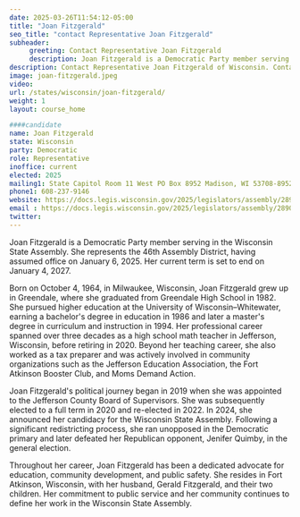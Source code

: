 ```yaml
---
date: 2025-03-26T11:54:12-05:00
title: "Joan Fitzgerald"
seo_title: "contact Representative Joan Fitzgerald"
subheader:
     greeting: Contact Representative Joan Fitzgerald
     description: Joan Fitzgerald is a Democratic Party member serving in the Wisconsin State Assembly. She represents the 46th Assembly District, having assumed office on January 6, 2025. Her current term is set to end on January 4, 2027.
description: Contact Representative Joan Fitzgerald of Wisconsin. Contact information for Joan Fitzgerald includes email address, phone number, and mailing address.
image: joan-fitzgerald.jpeg
video:
url: /states/wisconsin/joan-fitzgerald/
weight: 1
layout: course_home

####candidate
name: Joan Fitzgerald
state: Wisconsin
party: Democratic
role: Representative
inoffice: current
elected: 2025
mailing1: State Capitol Room 11 West PO Box 8952 Madison, WI 53708-8952
phone1: 608-237-9146
website: https://docs.legis.wisconsin.gov/2025/legislators/assembly/2890/
email : https://docs.legis.wisconsin.gov/2025/legislators/assembly/2890/
twitter: 
---
```

Joan Fitzgerald is a Democratic Party member serving in the Wisconsin State Assembly. She represents the 46th Assembly District, having assumed office on January 6, 2025. Her current term is set to end on January 4, 2027.

Born on October 4, 1964, in Milwaukee, Wisconsin, Joan Fitzgerald grew up in Greendale, where she graduated from Greendale High School in 1982. She pursued higher education at the University of Wisconsin–Whitewater, earning a bachelor's degree in education in 1986 and later a master's degree in curriculum and instruction in 1994. Her professional career spanned over three decades as a high school math teacher in Jefferson, Wisconsin, before retiring in 2020. Beyond her teaching career, she also worked as a tax preparer and was actively involved in community organizations such as the Jefferson Education Association, the Fort Atkinson Booster Club, and Moms Demand Action.

Joan Fitzgerald's political journey began in 2019 when she was appointed to the Jefferson County Board of Supervisors. She was subsequently elected to a full term in 2020 and re-elected in 2022. In 2024, she announced her candidacy for the Wisconsin State Assembly. Following a significant redistricting process, she ran unopposed in the Democratic primary and later defeated her Republican opponent, Jenifer Quimby, in the general election.

Throughout her career, Joan Fitzgerald has been a dedicated advocate for education, community development, and public safety. She resides in Fort Atkinson, Wisconsin, with her husband, Gerald Fitzgerald, and their two children. Her commitment to public service and her community continues to define her work in the Wisconsin State Assembly.
